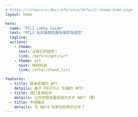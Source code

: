 ```yaml
---
# https://vitepress.dev/reference/default-theme-home-page
layout: home

hero:
  name: "PCL2 Lobby Guide"
  text: "PCL2 社区版联机服务端实现规范"
  tagline: 
  actions:
    - theme: 
      text: 让我们开始吧！
      link: /before/getstart
    - theme: alt
      text: 特别鸣谢
      link: /other/thank_list

features:
  - title: 简单易懂的 API
    details: 基于 RESTful 乱糊的 API!
  - title: 端口复用技术
    details: 让你的服务器变成大大大 NAT!（雾）
  - title: 中继服务
    details: 令 NAT4 玩家纷纷表示过年了
---
```


